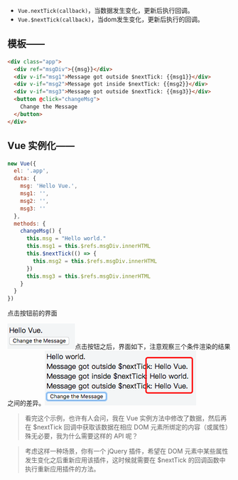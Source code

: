 * `Vue.nextTick(callback)`，当数据发生变化，更新后执行回调。
* `Vue.$nextTick(callback)`，当dom发生变化，更新后执行的回调。

## 模板——
```html
<div class="app">
  <div ref="msgDiv">{{msg}}</div>
  <div v-if="msg1">Message got outside $nextTick: {{msg1}}</div>
  <div v-if="msg2">Message got inside $nextTick: {{msg2}}</div>
  <div v-if="msg3">Message got outside $nextTick: {{msg3}}</div>
  <button @click="changeMsg">
    Change the Message
  </button>
</div>
```
## Vue 实例化——
```javascript
new Vue({
  el: '.app',
  data: {
    msg: 'Hello Vue.',
    msg1: '',
    msg2: '',
    msg3: ''
  },
  methods: {
    changeMsg() {
      this.msg = "Hello world."
      this.msg1 = this.$refs.msgDiv.innerHTML
      this.$nextTick(() => {
        this.msg2 = this.$refs.msgDiv.innerHTML
      })
      this.msg3 = this.$refs.msgDiv.innerHTML
    }
  }
})
```

点击按钮前的界面

![](resources/A41A0F01F79AD82F2DFB5706659D1DE2.png)点击按钮之后，界面如下，注意观察三个条件渲染的结果之间的差异。![](resources/0EAE95E2AF13B5679DEA7DE91378006B.png)

> 看完这个示例，也许有人会问，我在 Vue 实例方法中修改了数据，然后再在 $nextTick 回调中获取该数据在相应 DOM 元素所绑定的内容（或属性）殊无必要，我为什么需要这样的 API 呢？

> 考虑这样一种场景，你有一个 jQuery 插件，希望在 DOM 元素中某些属性发生变化之后重新应用该插件，这时候就需要在 $nextTick 的回调函数中执行重新应用插件的方法。